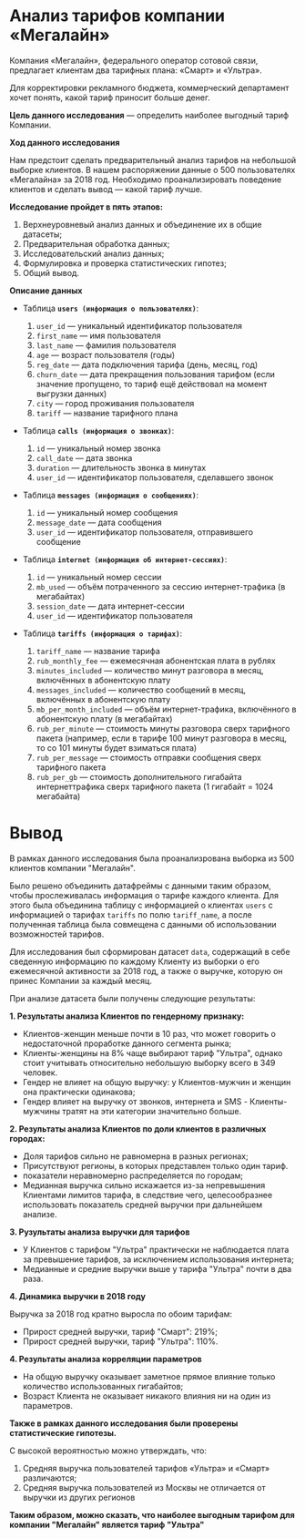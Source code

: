 # Анализ тарифов компании «Мегалайн»

Компания «Мегалайн», федерального оператор сотовой связи, предлагает клиентам два тарифных плана: «Смарт» и «Ультра».

Для корректировки рекламного бюджета, коммерческий департамент хочет понять, какой тариф приносит больше денег.

**Цель данного исследования**  — определить наиболее выгодный тариф Компании.

**Ход данного исследования**

Нам предстоит сделать предварительный анализ тарифов на небольшой выборке клиентов. В нашем распоряжении данные о 500 пользователях «Мегалайна» за 2018 год. Необходимо проанализировать поведение клиентов и сделать вывод — какой тариф лучше.

**Исследование пройдет в пять этапов:**

1.  Верхнеуровневый анализ данных и объединение их в общие датасеты;
2.  Предварительная обработка данных;
3.  Исследовательский анализ данных;
4.  Формулировка и проверка статистических гипотез;
5.  Общий вывод.

**Описание данных**

-   Таблица  **`users (информация о пользователях)`**:
    
    1.  `user_id`  — уникальный идентификатор пользователя
    2.  `first_name`  — имя пользователя
    3.  `last_name`  — фамилия пользователя
    4.  `age`  — возраст пользователя (годы)
    5.  `reg_date`  — дата подключения тарифа (день, месяц, год)
    6.  `churn_date`  — дата прекращения пользования тарифом (если значение пропущено, то тариф ещё действовал на момент выгрузки данных)
    7.  `city`  — город проживания пользователя
    8.  `tariff`  — название тарифного плана
-   Таблица  **`calls (информация о звонках)`**:
    
    1.  `id`  — уникальный номер звонка
    2.  `call_date`  — дата звонка
    3.  `duration`  — длительность звонка в минутах
    4.  `user_id`  — идентификатор пользователя, сделавшего звонок
-   Таблица  **`messages (информация о сообщениях)`**:
    
    1.  `id`  — уникальный номер сообщения
    2.  `message_date`  — дата сообщения
    3.  `user_id`  — идентификатор пользователя, отправившего сообщение
-   Таблица  **`internet (информация об интернет-сессиях)`**:
    
    1.  `id`  — уникальный номер сессии
    2.  `mb_used`  — объём потраченного за сессию интернет-трафика (в мегабайтах)
    3.  `session_date`  — дата интернет-сессии
    4.  `user_id`  — идентификатор пользователя
-   Таблица  **`tariffs (информация о тарифах)`**:
    
    1.  `tariff_name`  — название тарифа
    2.  `rub_monthly_fee`  — ежемесячная абонентская плата в рублях
    3.  `minutes_included`  — количество минут разговора в месяц, включённых в абонентскую плату
    4.  `messages_included`  — количество сообщений в месяц, включённых в абонентскую плату
    5.  `mb_per_month_included`  — объём интернет-трафика, включённого в абонентскую плату (в мегабайтах)
    6.  `rub_per_minute`  — стоимость минуты разговора сверх тарифного пакета (например, если в тарифе 100 минут разговора в месяц, то со 101 минуты будет взиматься плата)
    7.  `rub_per_message`  — стоимость отправки сообщения сверх тарифного пакета
    8.  `rub_per_gb`  — стоимость дополнительного гигабайта интернеттрафика сверх тарифного пакета (1 гигабайт = 1024 мегабайта)

# Вывод

В рамках данного исследования была проанализрована выборка из 500 клиентов компании "Мегалайн".

Было решено объединить датафреймы с данными таким образом, чтобы прослеживалась информация о тарифе каждого клиента. Для этого была объединина таблицу с информацией о клиентах  `users`  с информацией о тарифах  `tariffs`  по полю  `tariff_name`, а после полученная таблица была совмещена с данными об использовании возможностей тарифов.

Для исследования был сформирован датасет  `data`, содержащий в себе сведенную информацию по каждому Клиенту из выборки о его ежемесячной активности за 2018 год, а также о выручке, которую он принес Компании за каждый месяц.

При анализе датасета были получены следующие результаты:

**1. Результаты анализа Клиентов по гендерному признаку:**

-   Клиентов-женщин меньше почти в 10 раз, что может говорить о недостаточной проработке данного сегмента рынка;
-   Клиенты-женщины на 8% чаще выбирают тариф "Ультра", однако стоит учитывать относительно небольшую выборку всего в 349 человек.
-   Гендер не влияет на общую выручку: у Клиентов-мужчин и женщин она практически одинакова;
-   Гендер влияет на выручку от звонков, интернета и SMS - Клиенты-мужчины тратят на эти категории значительно больше.

**2. Результаты анализа Клиентов по доли клиентов в различных городах:**

-   Доля тарифов сильно не равномерна в разных регионах;
-   Присутствуют регионы, в которых представлен только один тариф.
-   показатели неравномерно распределяется по городам;
-   Медианная выручка сильно искажается из-за непревышения Клиентами лимитов тарифа, в следствие чего, целесообразнее использовать показатель средней выручки при дальнейшем анализе.

**3. Рузультаты анализа выручки для тарифов**

-   У Клиентов с тарифом "Ультра" практически не наблюдается плата за превышение тарифов, за исключением использования интернета;
-   Медианные и средние выручки выше у тарифа "Ультра" почти в два раза.

**4. Динамика выручки в 2018 году**

Выручка за 2018 год кратно выросла по обоим тарифам:

-   Прирост средней выручки, тариф "Смарт": 219%;
-   Прирост средней выручки, тариф "Ультра": 110%.

**4. Результаты анализа корреляции параметров**

-   На общую выручку оказывает заметное прямое влияние только количество использованных гигабайтов;
-   Возраст Клиента не оказывает никакого влияния ни на один из параметров.

**Также в рамках данного исследования были проверены статистические гипотезы.**

С высокой вероятностью можно утверждать, что:

1.  Средняя выручка пользователей тарифов «Ультра» и «Смарт» различаются;
2.  Cредняя выручка пользователей из Москвы не отличается от выручки из других регионов

**Таким образом, можно сказать, что наиболее выгодным тарифом для компании "Мегалайн" является тариф "Ультра"**
